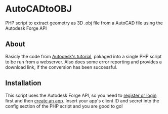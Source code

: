 # AutoCADtoOBJ
PHP script to extract geometry as 3D .obj file from a AutoCAD file using the Autodesk Forge API

## About
Basicly the code from [Autodesk's tutorial](https://forge.autodesk.com/en/docs/model-derivative/v2/tutorials/extract-geometry-from-source-file/), pakaged into a single PHP script to be run from a webserver.
Also does some error reporting and provides a download link, if the conversion has been successful.

## Installation
This script uses the Autodesk Forge API, so you need to [register or login](https://forge.autodesk.com/) first and then [create an app](https://forge.autodesk.com/en/docs/oauth/v2/tutorials/create-app/). Insert your app's client ID and secret into the config section of the PHP script and you are good to go!
